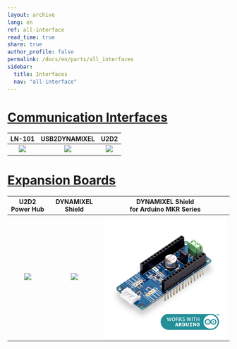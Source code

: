 ```yaml
---
layout: archive
lang: en
ref: all-interface
read_time: true
share: true
author_profile: false
permalink: /docs/en/parts/all_interfaces
sidebar:
  title: Interfaces
  nav: "all-interface"
---
```


# [Communication Interfaces](#communication-interfaces)

|                                      LN-101                                       |                                              USB2DYNAMIXEL                                               |                                          U2D2                                          |
|:---------------------------------------------------------------------------------:|:--------------------------------------------------------------------------------------------------------:|:--------------------------------------------------------------------------------------:|
| [![](/assets/images/parts/interface/ln101.jpg)](/docs/en/parts/interface/ln-101/) | [![](/assets/images/parts/interface/usb2dynamixel_product.jpg)](/docs/en/parts/interface/usb2dynamixel/) | [![](/assets/images/parts/interface/u2d2_product.jpg)](/docs/en/parts/interface/u2d2/) |


# [Expansion Boards](#expansion-boards)


|                                                  U2D2 Power Hub                                                  |                                                  DYNAMIXEL Shield                                                   |                                    DYNAMIXEL Shield <br> for Arduino MKR Series                               |
|:----------------------------------------------------------------------------------------------------------------:|:-------------------------------------------------------------------------------------------------------------------:|:-------------------------------------------------------------------------------------------------------------:|
| [![](/assets/images/parts/interface/u2d2_power_hub/product_image.png)](/docs/en/parts/interface/u2d2_power_hub/) | [![](/assets/images/parts/interface/dynamixel_shield/with_arduino.png)](/docs/en/parts/interface/dynamixel_shield/) | [![](/assets/images/parts/interface/mkr_shield/mkr_shield_product.jpg)](/docs/en/parts/interface/mkr_shield/) |

